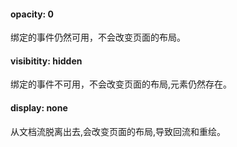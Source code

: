 #### opacity: 0
绑定的事件仍然可用，不会改变页面的布局。
#### visibitity: hidden
绑定的事件不可用，不会改变页面的布局,元素仍然存在。
#### display: none
从文档流脱离出去,会改变页面的布局,导致回流和重绘。